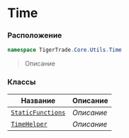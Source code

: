 
# Time
### Расположение
```csharp    
namespace TigerTrade.Core.Utils.Time
```
> Описание


### Классы
| Название | Описание |
| --- | --- |
| [`StaticFunctions`](./Time/StaticFunctions.cs.md) | *Описание* |
| [`TimeHelper`](./Time/TimeHelper.cs.md) | *Описание* |
